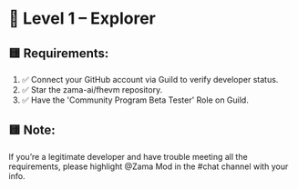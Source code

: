 # 🧭 Level 1 – Explorer

## 🟨 Requirements:
1. ✅ Connect your GitHub account via Guild to verify developer status.
2. ✅ Star the zama-ai/fhevm repository.
3. ✅ Have the 'Community Program Beta Tester' Role on Guild.

## 🟨 Note:
If you’re a legitimate developer and have trouble meeting all the requirements, please highlight @Zama Mod in the #chat channel with your info.
